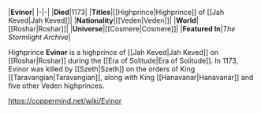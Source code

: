 |**Evinor**|
|-|-|
|**Died**|1173|
|**Titles**|[[Highprince\|Highprince]] of [[Jah Keved\|Jah Keved]]|
|**Nationality**|[[Veden\|Veden]]|
|**World**|[[Roshar\|Roshar]]|
|**Universe**|[[Cosmere\|Cosmere]]|
|**Featured In**|*The Stormlight Archive*|

Highprince **Evinor** is a highprince of [[Jah Keved\|Jah Keved]] on [[Roshar\|Roshar]] during the [[Era of Solitude\|Era of Solitude]].
In 1173, Evinor was killed by [[Szeth\|Szeth]] on the orders of King [[Taravangian\|Taravangian]], along with King [[Hanavanar\|Hanavanar]] and five other Veden highprinces.



https://coppermind.net/wiki/Evinor